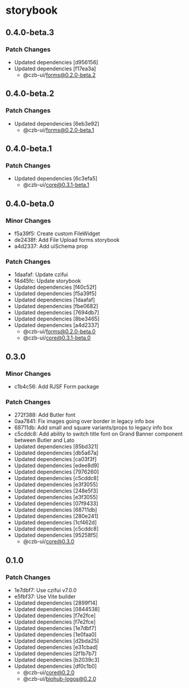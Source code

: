 # storybook

## 0.4.0-beta.3

### Patch Changes

- Updated dependencies [d956156]
- Updated dependencies [f17ea3a]
  - @czb-ui/forms@0.2.0-beta.2

## 0.4.0-beta.2

### Patch Changes

- Updated dependencies [6eb3e92]
  - @czb-ui/forms@0.2.0-beta.1

## 0.4.0-beta.1

### Patch Changes

- Updated dependencies [6c3efa5]
  - @czb-ui/core@0.3.1-beta.1

## 0.4.0-beta.0

### Minor Changes

- f5a39f5: Create custom FileWidget
- de2438f: Add File Upload forms storybook
- a4d2337: Add uiSchema prop

### Patch Changes

- 1daafaf: Update czifui
- f4d45fc: Update storybook
- Updated dependencies [f40c52f]
- Updated dependencies [f5a39f5]
- Updated dependencies [1daafaf]
- Updated dependencies [fbe0682]
- Updated dependencies [7694db7]
- Updated dependencies [8be3465]
- Updated dependencies [a4d2337]
  - @czb-ui/forms@0.2.0-beta.0
  - @czb-ui/core@0.3.1-beta.0

## 0.3.0

### Minor Changes

- c1b4c56: Add RJSF Form package

### Patch Changes

- 272f388: Add Butler font
- 0aa7841: Fix images going over border in legacy info box
- 68711db: Add small and square variants/props to legacy info box
- c5cddc8: Add ability to switch title font on Grand Banner component between Butler and Lato
- Updated dependencies [85bd321]
- Updated dependencies [db5a67a]
- Updated dependencies [ca03f3f]
- Updated dependencies [edee8d9]
- Updated dependencies [7976260]
- Updated dependencies [c5cddc8]
- Updated dependencies [e3f3055]
- Updated dependencies [248e5f3]
- Updated dependencies [e3f3055]
- Updated dependencies [07f9433]
- Updated dependencies [68711db]
- Updated dependencies [280e241]
- Updated dependencies [1cf462d]
- Updated dependencies [c5cddc8]
- Updated dependencies [95258f5]
  - @czb-ui/core@0.3.0

## 0.1.0

### Patch Changes

- 1e7dbf7: Use czifui v7.0.0
- e5fbf37: Use Vite builder
- Updated dependencies [2899f14]
- Updated dependencies [0844538]
- Updated dependencies [f7e2fce]
- Updated dependencies [f7e2fce]
- Updated dependencies [1e7dbf7]
- Updated dependencies [1e0faa0]
- Updated dependencies [d2bda25]
- Updated dependencies [e31cbad]
- Updated dependencies [2f1b7b7]
- Updated dependencies [b2039c3]
- Updated dependencies [df0c1b0]
  - @czb-ui/core@0.2.0
  - @czb-ui/biohub-logos@0.2.0

